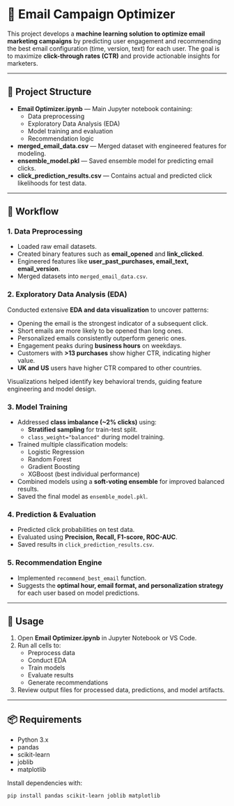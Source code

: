 # 📧 Email Campaign Optimizer

This project develops a **machine learning solution to optimize email marketing campaigns** by predicting user engagement and recommending the best email configuration (time, version, text) for each user. The goal is to maximize **click-through rates (CTR)** and provide actionable insights for marketers.

---

## 📂 Project Structure

- **Email Optimizer.ipynb** — Main Jupyter notebook containing:
  - Data preprocessing
  - Exploratory Data Analysis (EDA)
  - Model training and evaluation
  - Recommendation logic
- **merged_email_data.csv** — Merged dataset with engineered features for modeling.
- **ensemble_model.pkl** — Saved ensemble model for predicting email clicks.
- **click_prediction_results.csv** — Contains actual and predicted click likelihoods for test data.

---

## 🔄 Workflow

### 1. Data Preprocessing
- Loaded raw email datasets.
- Created binary features such as **email_opened** and **link_clicked**.
- Engineered features like **user_past_purchases, email_text, email_version**.
- Merged datasets into `merged_email_data.csv`.

### 2. Exploratory Data Analysis (EDA)
Conducted extensive **EDA and data visualization** to uncover patterns:
- Opening the email is the strongest indicator of a subsequent click.
- Short emails are more likely to be opened than long ones.
- Personalized emails consistently outperform generic ones.
- Engagement peaks during **business hours** on weekdays.
- Customers with **>13 purchases** show higher CTR, indicating higher value.
- **UK and US** users have higher CTR compared to other countries.

Visualizations helped identify key behavioral trends, guiding feature engineering and model design.

### 3. Model Training
- Addressed **class imbalance (~2% clicks)** using:
  - **Stratified sampling** for train-test split.
  - `class_weight="balanced"` during model training.
- Trained multiple classification models:
  - Logistic Regression
  - Random Forest
  - Gradient Boosting
  - XGBoost (best individual performance)
- Combined models using a **soft-voting ensemble** for improved balanced results.
- Saved the final model as `ensemble_model.pkl`.

### 4. Prediction & Evaluation
- Predicted click probabilities on test data.
- Evaluated using **Precision, Recall, F1-score, ROC-AUC**.
- Saved results in `click_prediction_results.csv`.

### 5. Recommendation Engine
- Implemented `recommend_best_email` function.
- Suggests the **optimal hour, email format, and personalization strategy** for each user based on model predictions.

---

## 🚀 Usage

1. Open **Email Optimizer.ipynb** in Jupyter Notebook or VS Code.
2. Run all cells to:
   - Preprocess data
   - Conduct EDA
   - Train models
   - Evaluate results
   - Generate recommendations
3. Review output files for processed data, predictions, and model artifacts.

---

## 📦 Requirements

- Python 3.x  
- pandas  
- scikit-learn  
- joblib  
- matplotlib  

Install dependencies with:

```bash
pip install pandas scikit-learn joblib matplotlib
